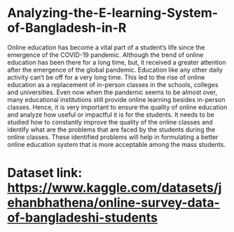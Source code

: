 # Analyzing-the-E-learning-System-of-Bangladesh-in-R
Online education has become a vital part of a student’s life since the emergence of the COVID-19 pandemic. Although the trend of online education has been there for a long time, but, it received a greater attention after the emergence of the global pandemic. Education like any other daily activity can’t be off for a very long time. This led to the rise of online education as a replacement of in-person classes in the schools, colleges and universities. Even now when the pandemic seems to be almost over, many educational institutions still provide online learning besides in-person classes. Hence, it is very important to ensure the quality of online education and analyze how useful or impactful it is for the students. It needs to be studied how to constantly improve the quality of the online classes and identify what are the problems that are faced by the students during the online classes. These identified problems will help in formulating a better online education system that is more acceptable among the mass students. 

# Dataset link: https://www.kaggle.com/datasets/jehanbhathena/online-survey-data-of-bangladeshi-students

